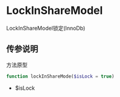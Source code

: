 # LockInShareModel

LockInShareModel锁定(InnoDb)

## 传参说明

方法原型
```php
function lockInShareMode($isLock = true)
```

- $isLock   